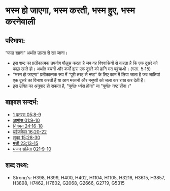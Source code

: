 # भस्म हो जाएगा, भस्म करती, भस्म हुए, भस्म करनेवाली #

## परिभाषा: ##

“फाड़ खाना” अर्थात उग्रता से खा जाना।

* इस शब्द का प्रतीकात्मक उपयोग पौलुस करता है जब वह विश्वासियों से कहता है कि एक दूसरे को फाड़ खाते हो। अर्थात वचनों और कर्मों द्वारा एक दूसरे को हानि मत पहुंचाओ। (गला. 5:15)
* “भस्म हो जाएगा” प्रतीकात्मक रूप में “पूरी तरह से नष्ट” के लिए काम में लिया जाता है जब जातियां एक दूसरे का विनाश करती हैं या आग मकानों और मनुष्यों को जला कर राख कर देती हैं।
* इस उक्ति का अनुवाद हो सकता है, "पूर्णतः ध्वंस होना" या "पूर्णतः नष्ट होंना।"

## बाइबल सन्दर्भ: ##

* [1 पतरस 05:8-9](rc://en/tn/help/1pe/05/08)
* [आमोस 01:9-10](rc://en/tn/help/amo/01/09)
* [निर्गमन 24:16-18](rc://en/tn/help/exo/24/16)
* [यहेजकेल 16:20-22](rc://en/tn/help/ezk/16/20)
* [लूका 15:28-30](rc://en/tn/help/luk/15/28)
* [मत्ती 23:13-15](rc://en/tn/help/mat/23/13)
* [भजन संहिता 021:9-10](rc://en/tn/help/psa/021/009)

## शब्द तथ्य: ##

* Strong's: H398, H399, H400, H402, H1104, H1105, H3216, H3615, H3857, H3898, H7462, H7602, G2068, G2666, G2719, G5315
